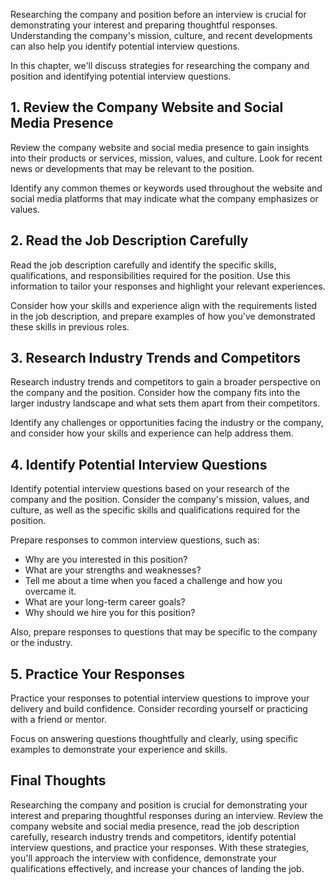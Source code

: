 
Researching the company and position before an interview is crucial for demonstrating your interest and preparing thoughtful responses. Understanding the company's mission, culture, and recent developments can also help you identify potential interview questions.

In this chapter, we'll discuss strategies for researching the company and position and identifying potential interview questions.

1\. Review the Company Website and Social Media Presence
-------------------------------------------------------

Review the company website and social media presence to gain insights into their products or services, mission, values, and culture. Look for recent news or developments that may be relevant to the position.

Identify any common themes or keywords used throughout the website and social media platforms that may indicate what the company emphasizes or values.

2\. Read the Job Description Carefully
-------------------------------------

Read the job description carefully and identify the specific skills, qualifications, and responsibilities required for the position. Use this information to tailor your responses and highlight your relevant experiences.

Consider how your skills and experience align with the requirements listed in the job description, and prepare examples of how you've demonstrated these skills in previous roles.

3\. Research Industry Trends and Competitors
-------------------------------------------

Research industry trends and competitors to gain a broader perspective on the company and the position. Consider how the company fits into the larger industry landscape and what sets them apart from their competitors.

Identify any challenges or opportunities facing the industry or the company, and consider how your skills and experience can help address them.

4\. Identify Potential Interview Questions
-----------------------------------------

Identify potential interview questions based on your research of the company and the position. Consider the company's mission, values, and culture, as well as the specific skills and qualifications required for the position.

Prepare responses to common interview questions, such as:

* Why are you interested in this position?
* What are your strengths and weaknesses?
* Tell me about a time when you faced a challenge and how you overcame it.
* What are your long-term career goals?
* Why should we hire you for this position?

Also, prepare responses to questions that may be specific to the company or the industry.

5\. Practice Your Responses
--------------------------

Practice your responses to potential interview questions to improve your delivery and build confidence. Consider recording yourself or practicing with a friend or mentor.

Focus on answering questions thoughtfully and clearly, using specific examples to demonstrate your experience and skills.

Final Thoughts
--------------

Researching the company and position is crucial for demonstrating your interest and preparing thoughtful responses during an interview. Review the company website and social media presence, read the job description carefully, research industry trends and competitors, identify potential interview questions, and practice your responses. With these strategies, you'll approach the interview with confidence, demonstrate your qualifications effectively, and increase your chances of landing the job.
